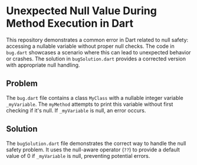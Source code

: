 # Unexpected Null Value During Method Execution in Dart

This repository demonstrates a common error in Dart related to null safety: accessing a nullable variable without proper null checks.  The code in `bug.dart` showcases a scenario where this can lead to unexpected behavior or crashes. The solution in `bugSolution.dart` provides a corrected version with appropriate null handling.

## Problem

The `bug.dart` file contains a class `MyClass` with a nullable integer variable `_myVariable`. The `myMethod` attempts to print this variable without first checking if it's null. If `_myVariable` is null, an error occurs.

## Solution

The `bugSolution.dart` file demonstrates the correct way to handle the null safety problem. It uses the null-aware operator (`??`) to provide a default value of 0 if `_myVariable` is null, preventing potential errors. 
